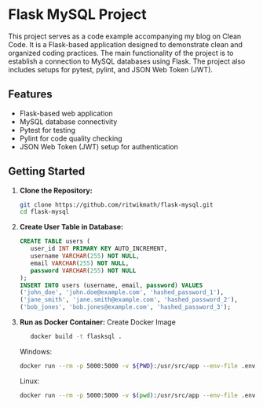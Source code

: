 # Flask MySQL Project

This project serves as a code example accompanying my blog on Clean Code. It is a Flask-based application designed to demonstrate clean and organized coding practices. The main functionality of the project is to establish a connection to MySQL databases using Flask. The project also includes setups for pytest, pylint, and JSON Web Token (JWT).

## Features

- Flask-based web application
- MySQL database connectivity
- Pytest for testing
- Pylint for code quality checking
- JSON Web Token (JWT) setup for authentication

## Getting Started

1. **Clone the Repository:**
   ```bash
   git clone https://github.com/ritwikmath/flask-mysql.git
   cd flask-mysql

2. **Create User Table in Database:**
   ```sql
   CREATE TABLE users (
      user_id INT PRIMARY KEY AUTO_INCREMENT,
      username VARCHAR(255) NOT NULL,
      email VARCHAR(255) NOT NULL,
      password VARCHAR(255) NOT NULL
   );
   INSERT INTO users (username, email, password) VALUES
   ('john_doe', 'john.doe@example.com', 'hashed_password_1'),
   ('jane_smith', 'jane.smith@example.com', 'hashed_password_2'),
   ('bob_jones', 'bob.jones@example.com', 'hashed_password_3');
   ```

3. **Run as Docker Container:**
   Create Docker Image
   ```bash
      docker build -t flasksql .
   ```
   Windows:
   ```bash
   docker run --rm -p 5000:5000 -v ${PWD}:/usr/src/app --env-file .env flasksql
   ```
   Linux:
   ```bash
   docker run --rm -p 5000:5000 -v $(pwd):/usr/src/app --env-file .env flasksql
   ```
